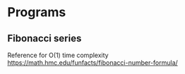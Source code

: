 # Programs
## Fibonacci series
Reference for O(1) time complexity https://math.hmc.edu/funfacts/fibonacci-number-formula/
